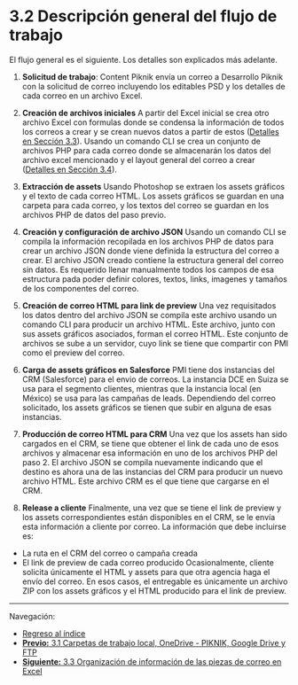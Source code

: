 # **3.2 Descripción general del flujo de trabajo**

El flujo general es el siguiente. Los detalles son explicados más adelante.

1. **Solicitud de trabajo**: Content Piknik envía un correo a Desarrollo Piknik con la solicitud de correo incluyendo los editables PSD y los detalles de cada correo en un archivo Excel.

2. **Creación de archivos iniciales** A partir del Excel inicial se crea otro archivo Excel con formulas donde se condensa la información de todos los correos a crear y se crean nuevos datos a partir de estos ([Detalles en Sección 3.3](3_3_Organizacion_de_informacion.md)). Usando un comando CLI se crea un conjunto de archivos PHP para cada correo donde se almacenarán los datos del archivo excel mencionado y el layout general del correo a crear ([Detalles en Sección 3.4](3_4_Inicio_de_proyecto.md)).

3. **Extracción de assets** Usando Photoshop se extraen los assets gráficos y el texto de cada correo HTML. Los assets gráficos se guardan en una carpeta para cada correo, y los textos del correo se guardan en los archivos PHP de datos del paso previo.

4. **Creación y configuración de archivo JSON** Usando un comando CLI se compila la información recopilada en los archivos PHP de datos para crear un archivo JSON donde viene definida la estructura del correo a crear. El archivo JSON creado contiene la estructura general del correo sin datos. Es requerido llenar manualmente todos los campos de esa estructura pada poder definir colores, textos, links, imagenes y tamaños de los componentes del correo.

5. **Creación de correo HTML para link de preview** Una vez requisitados los datos dentro del archivo JSON se compila este archivo usando un comando CLI para producir un archivo HTML. Este archivo, junto con sus assets gráficos asociados, forman el correo HTML. Este conjunto de archivos se sube a un servidor, cuyo link se tiene que compartir con PMI como el preview del correo.

6. **Carga de assets gráficos en Salesforce** PMI tiene dos instancias del CRM (Salesforce) para el envio de correos. La instancia DCE en Suiza se usa para el segmento clientes, mientras que la instancia local (en México) se usa para las campañas de leads. Dependiendo del correo solicitado, los assets gráficos se tienen que subir en alguna de esas instancias.

7. **Producción de correo HTML para CRM** Una vez que los assets han sido cargados en el CRM, se tiene que obtener el link de cada uno de esos archivos y almacenar esa información en uno de los archivos PHP del paso 2. El archivo JSON se compila nuevamente indicando que el destino es ahora una de las instancias del CRM para producir un nuevo archivo HTML. Este archivo CRM es el que tiene que cargarse en el CRM.

8.  **Release a cliente** Finalmente, una vez que se tiene el link de preview y los assets correspondientes están disponibles en el CRM, se le envía esta información a cliente por correo. La información que debe incluirse es:
   * La ruta en el CRM del correo o campaña creada
   * El link de preview de cada correo producido
Ocasionalmente, cliente solicita únicamente el HTML y assets para que otra agencia haga el envío del correo. En esos casos, el entregable es únicamente un archivo ZIP con los assets gráficos y el HTML producido para el link de preview.


___

Navegación:

* [Regreso al índice](README.md)
* [**Previo:** 3.1 Carpetas de trabajo local, OneDrive - PIKNIK, Google Drive y FTP](3_1_Carpetas_de_trabajo.md)
* [**Siguiente:** 3.3 Organización de información de las piezas de correo en Excel](3_3_Organizacion_de_informacion.md)

